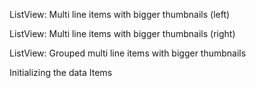 ListView: Multi line items with bigger thumbnails (left)
<snippet id='multi-line-big-left-html'/>

ListView: Multi line items with bigger thumbnails (right)
<snippet id='multi-line-big-right-html '/>

ListView: Grouped multi line items with bigger thumbnails
<snippet id='multi-line-big-grouped-html'/>

Initializing the data Items
<snippet id='multi-line-big-code'/>